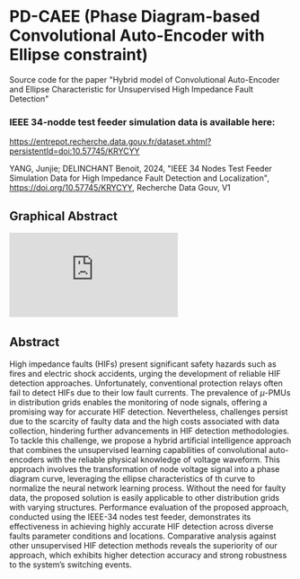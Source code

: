 # PD-CAEE (Phase Diagram-based Convolutional Auto-Encoder with Ellipse constraint)
Source code for the paper "Hybrid model of Convolutional Auto-Encoder and Ellipse Characteristic for Unsupervised High Impedance Fault Detection"

### IEEE 34-nodde test feeder simulation data is available here:
https://entrepot.recherche.data.gouv.fr/dataset.xhtml?persistentId=doi:10.57745/KRYCYY

YANG, Junjie; DELINCHANT Benoit, 2024, "IEEE 34 Nodes Test Feeder Simulation Data for High Impedance Fault Detection and Localization", https://doi.org/10.57745/KRYCYY, Recherche Data Gouv, V1



## Graphical Abstract

![img](https://github.com/mike2016/PD-CAEE/blob/main/g_abstract.pdf)

## Abstract 
High impedance faults (HIFs) present significant safety hazards such as fires and electric shock accidents, urging the development of reliable HIF detection approaches. Unfortunately, conventional protection relays often fail to detect HIFs due to their low fault currents. The prevalence of $\mu$-PMUs in distribution grids enables the monitoring of node signals, offering a promising way for accurate HIF detection. Nevertheless, challenges persist due to the scarcity of faulty data and the high costs associated with data collection, hindering further advancements in HIF detection methodologies. To tackle this challenge, we propose a hybrid artificial intelligence approach that combines the unsupervised learning capabilities of convolutional auto-encoders with the reliable physical knowledge of voltage waveform. This approach involves the transformation of node voltage signal into a phase diagram curve, leveraging the ellipse characteristics of th curve to normalize the neural network learning process. Without the need for faulty data, the proposed solution is easily applicable to other distribution grids with varying structures. Performance evaluation of the proposed approach, conducted using the IEEE-34 nodes test feeder, demonstrates its effectiveness in achieving highly accurate HIF detection across diverse faults parameter conditions and locations. Comparative analysis against other unsupervised HIF detection methods reveals the superiority of our approach, which exhibits higher detection accuracy and strong robustness to the system’s switching events.






